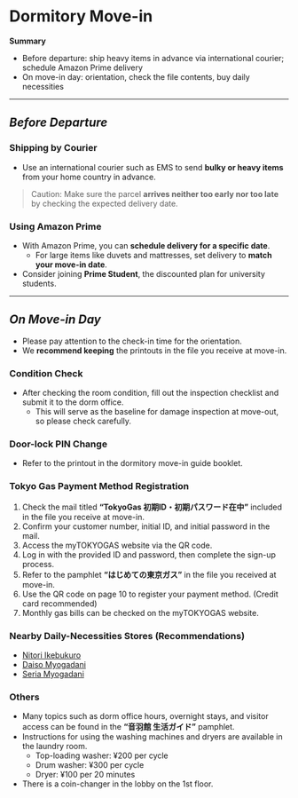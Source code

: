 # Dormitory Move-in

**Summary**
- Before departure: ship heavy items in advance via international courier; schedule Amazon Prime delivery
- On move-in day: orientation, check the file contents, buy daily necessities

---

## *Before Departure*

### Shipping by Courier
- Use an international courier such as EMS to send **bulky or heavy items** from your home country in advance.
> Caution: Make sure the parcel **arrives neither too early nor too late** by checking the expected delivery date.  

### Using Amazon Prime
- With Amazon Prime, you can **schedule delivery for a specific date**.
    - For large items like duvets and mattresses, set delivery to **match your move-in date**.
- Consider joining **Prime Student**, the discounted plan for university students.

---

## *On Move-in Day*
- Please pay attention to the check-in time for the orientation.     
- We **recommend keeping** the printouts in the file you receive at move-in.

### Condition Check
- After checking the room condition, fill out the inspection checklist and submit it to the dorm office.
    - This will serve as the baseline for damage inspection at move-out, so please check carefully.

### Door-lock PIN Change
- Refer to the printout in the dormitory move-in guide booklet.

### Tokyo Gas Payment Method Registration
1. Check the mail titled **“TokyoGas 初期ID・初期パスワード在中”** included in the file you receive at move-in.
2. Confirm your customer number, initial ID, and initial password in the mail. 
3. Access the myTOKYOGAS website via the QR code.
4. Log in with the provided ID and password, then complete the sign-up process.
5. Refer to the pamphlet **“はじめての東京ガス”** in the file you received at move-in.
6. Use the QR code on page 10 to register your payment method. (Credit card recommended)
7. Monthly gas bills can be checked on the myTOKYOGAS website.

### Nearby Daily-Necessities Stores (Recommendations)
- [Nitori Ikebukuro](https://share.google/pkGb443j47hv1OMRi)
- [Daiso Myogadani](https://share.google/pojAC9CFsJpoAbgSb)
- [Seria Myogadani](https://share.google/KxwuRWMuIhR6qfw74)

### Others
- Many topics such as dorm office hours, overnight stays, and visitor access can be found in the **“音羽館 生活ガイド”** pamphlet.
- Instructions for using the washing machines and dryers are available in the laundry room.
    - Top-loading washer: ¥200 per cycle
    - Drum washer: ¥300 per cycle
    - Dryer: ¥100 per 20 minutes
- There is a coin-changer in the lobby on the 1st floor.
